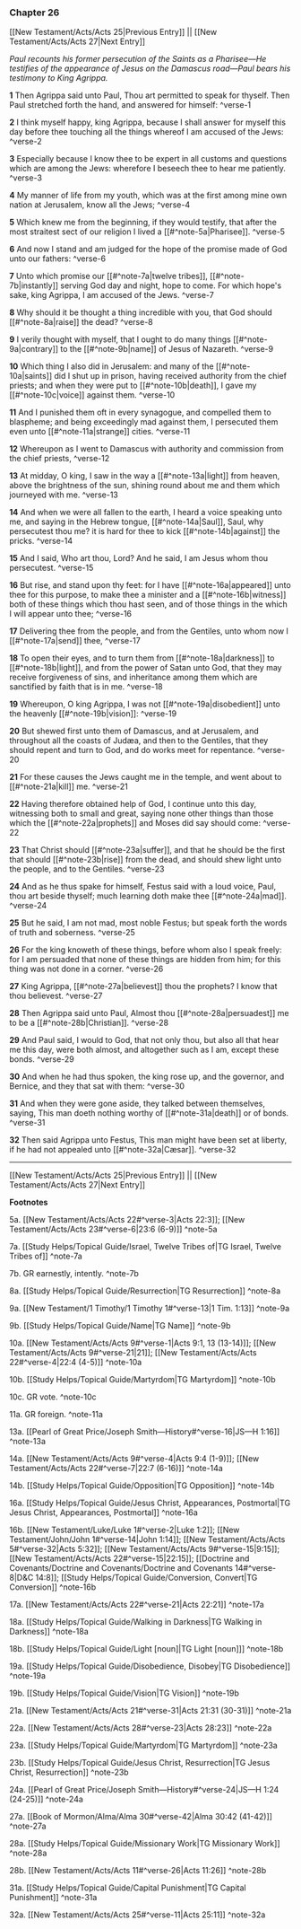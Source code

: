 ### Chapter 26

[[New Testament/Acts/Acts 25|Previous Entry]]  ||  [[New Testament/Acts/Acts 27|Next Entry]]

*Paul recounts his former persecution of the Saints as a Pharisee—He testifies of the appearance of Jesus on the Damascus road—Paul bears his testimony to King Agrippa.*

**1**  Then Agrippa said unto Paul, Thou art permitted to speak for thyself. Then Paul stretched forth the hand, and answered for himself: ^verse-1

**2**  I think myself happy, king Agrippa, because I shall answer for myself this day before thee touching all the things whereof I am accused of the Jews: ^verse-2

**3**  Especially because I know thee to be expert in all customs and questions which are among the Jews: wherefore I beseech thee to hear me patiently. ^verse-3

**4**  My manner of life from my youth, which was at the first among mine own nation at Jerusalem, know all the Jews; ^verse-4

**5**  Which knew me from the beginning, if they would testify, that after the most straitest sect of our religion I lived a [[#^note-5a|Pharisee]]. ^verse-5

**6**  And now I stand and am judged for the hope of the promise made of God unto our fathers: ^verse-6

**7**  Unto which promise our [[#^note-7a|twelve tribes]], [[#^note-7b|instantly]] serving God day and night, hope to come. For which hope's sake, king Agrippa, I am accused of the Jews. ^verse-7

**8**  Why should it be thought a thing incredible with you, that God should [[#^note-8a|raise]] the dead? ^verse-8

**9**  I verily thought with myself, that I ought to do many things [[#^note-9a|contrary]] to the [[#^note-9b|name]] of Jesus of Nazareth. ^verse-9

**10**  Which thing I also did in Jerusalem: and many of the [[#^note-10a|saints]] did I shut up in prison, having received authority from the chief priests; and when they were put to [[#^note-10b|death]], I gave my [[#^note-10c|voice]] against them. ^verse-10

**11**  And I punished them oft in every synagogue, and compelled them to blaspheme; and being exceedingly mad against them, I persecuted them even unto [[#^note-11a|strange]] cities. ^verse-11

**12**  Whereupon as I went to Damascus with authority and commission from the chief priests, ^verse-12

**13**  At midday, O king, I saw in the way a [[#^note-13a|light]] from heaven, above the brightness of the sun, shining round about me and them which journeyed with me. ^verse-13

**14**  And when we were all fallen to the earth, I heard a voice speaking unto me, and saying in the Hebrew tongue, [[#^note-14a|Saul]], Saul, why persecutest thou me? it is hard for thee to kick [[#^note-14b|against]] the pricks. ^verse-14

**15**  And I said, Who art thou, Lord? And he said, I am Jesus whom thou persecutest. ^verse-15

**16**  But rise, and stand upon thy feet: for I have [[#^note-16a|appeared]] unto thee for this purpose, to make thee a minister and a [[#^note-16b|witness]] both of these things which thou hast seen, and of those things in the which I will appear unto thee; ^verse-16

**17**  Delivering thee from the people, and from the Gentiles, unto whom now I [[#^note-17a|send]] thee, ^verse-17

**18**  To open their eyes, and to turn them from [[#^note-18a|darkness]] to [[#^note-18b|light]], and from the power of Satan unto God, that they may receive forgiveness of sins, and inheritance among them which are sanctified by faith that is in me. ^verse-18

**19**  Whereupon, O king Agrippa, I was not [[#^note-19a|disobedient]] unto the heavenly [[#^note-19b|vision]]: ^verse-19

**20**  But shewed first unto them of Damascus, and at Jerusalem, and throughout all the coasts of Judæa, and then to the Gentiles, that they should repent and turn to God, and do works meet for repentance. ^verse-20

**21**  For these causes the Jews caught me in the temple, and went about to [[#^note-21a|kill]] me. ^verse-21

**22**  Having therefore obtained help of God, I continue unto this day, witnessing both to small and great, saying none other things than those which the [[#^note-22a|prophets]] and Moses did say should come: ^verse-22

**23**  That Christ should [[#^note-23a|suffer]], and that he should be the first that should [[#^note-23b|rise]] from the dead, and should shew light unto the people, and to the Gentiles. ^verse-23

**24**  And as he thus spake for himself, Festus said with a loud voice, Paul, thou art beside thyself; much learning doth make thee [[#^note-24a|mad]]. ^verse-24

**25**  But he said, I am not mad, most noble Festus; but speak forth the words of truth and soberness. ^verse-25

**26**  For the king knoweth of these things, before whom also I speak freely: for I am persuaded that none of these things are hidden from him; for this thing was not done in a corner. ^verse-26

**27**  King Agrippa, [[#^note-27a|believest]] thou the prophets? I know that thou believest. ^verse-27

**28**  Then Agrippa said unto Paul, Almost thou [[#^note-28a|persuadest]] me to be a [[#^note-28b|Christian]]. ^verse-28

**29**  And Paul said, I would to God, that not only thou, but also all that hear me this day, were both almost, and altogether such as I am, except these bonds. ^verse-29

**30**  And when he had thus spoken, the king rose up, and the governor, and Bernice, and they that sat with them: ^verse-30

**31**  And when they were gone aside, they talked between themselves, saying, This man doeth nothing worthy of [[#^note-31a|death]] or of bonds. ^verse-31

**32**  Then said Agrippa unto Festus, This man might have been set at liberty, if he had not appealed unto [[#^note-32a|Cæsar]]. ^verse-32


---
[[New Testament/Acts/Acts 25|Previous Entry]]  ||  [[New Testament/Acts/Acts 27|Next Entry]]


**Footnotes**


5a. [[New Testament/Acts/Acts 22#^verse-3|Acts 22:3]]; [[New Testament/Acts/Acts 23#^verse-6|23:6 (6-9)]] ^note-5a

7a. [[Study Helps/Topical Guide/Israel, Twelve Tribes of|TG Israel, Twelve Tribes of]] ^note-7a

7b. GR earnestly, intently. ^note-7b

8a. [[Study Helps/Topical Guide/Resurrection|TG Resurrection]] ^note-8a

9a. [[New Testament/1 Timothy/1 Timothy 1#^verse-13|1 Tim. 1:13]] ^note-9a

9b. [[Study Helps/Topical Guide/Name|TG Name]] ^note-9b

10a. [[New Testament/Acts/Acts 9#^verse-1|Acts 9:1, 13 (13-14)]]; [[New Testament/Acts/Acts 9#^verse-21|21]]; [[New Testament/Acts/Acts 22#^verse-4|22:4 (4-5)]] ^note-10a

10b. [[Study Helps/Topical Guide/Martyrdom|TG Martyrdom]] ^note-10b

10c. GR vote. ^note-10c

11a. GR foreign. ^note-11a

13a. [[Pearl of Great Price/Joseph Smith—History#^verse-16|JS—H 1:16]] ^note-13a

14a. [[New Testament/Acts/Acts 9#^verse-4|Acts 9:4 (1-9)]]; [[New Testament/Acts/Acts 22#^verse-7|22:7 (6-16)]] ^note-14a

14b. [[Study Helps/Topical Guide/Opposition|TG Opposition]] ^note-14b

16a. [[Study Helps/Topical Guide/Jesus Christ, Appearances, Postmortal|TG Jesus Christ, Appearances, Postmortal]] ^note-16a

16b. [[New Testament/Luke/Luke 1#^verse-2|Luke 1:2]]; [[New Testament/John/John 1#^verse-14|John 1:14]]; [[New Testament/Acts/Acts 5#^verse-32|Acts 5:32]]; [[New Testament/Acts/Acts 9#^verse-15|9:15]]; [[New Testament/Acts/Acts 22#^verse-15|22:15]]; [[Doctrine and Covenants/Doctrine and Covenants/Doctrine and Covenants 14#^verse-8|D&C 14:8]]; [[Study Helps/Topical Guide/Conversion, Convert|TG Conversion]] ^note-16b

17a. [[New Testament/Acts/Acts 22#^verse-21|Acts 22:21]] ^note-17a

18a. [[Study Helps/Topical Guide/Walking in Darkness|TG Walking in Darkness]] ^note-18a

18b. [[Study Helps/Topical Guide/Light [noun]|TG Light [noun]]] ^note-18b

19a. [[Study Helps/Topical Guide/Disobedience, Disobey|TG Disobedience]] ^note-19a

19b. [[Study Helps/Topical Guide/Vision|TG Vision]] ^note-19b

21a. [[New Testament/Acts/Acts 21#^verse-31|Acts 21:31 (30-31)]] ^note-21a

22a. [[New Testament/Acts/Acts 28#^verse-23|Acts 28:23]] ^note-22a

23a. [[Study Helps/Topical Guide/Martyrdom|TG Martyrdom]] ^note-23a

23b. [[Study Helps/Topical Guide/Jesus Christ, Resurrection|TG Jesus Christ, Resurrection]] ^note-23b

24a. [[Pearl of Great Price/Joseph Smith—History#^verse-24|JS—H 1:24 (24-25)]] ^note-24a

27a. [[Book of Mormon/Alma/Alma 30#^verse-42|Alma 30:42 (41-42)]] ^note-27a

28a. [[Study Helps/Topical Guide/Missionary Work|TG Missionary Work]] ^note-28a

28b. [[New Testament/Acts/Acts 11#^verse-26|Acts 11:26]] ^note-28b

31a. [[Study Helps/Topical Guide/Capital Punishment|TG Capital Punishment]] ^note-31a

32a. [[New Testament/Acts/Acts 25#^verse-11|Acts 25:11]] ^note-32a